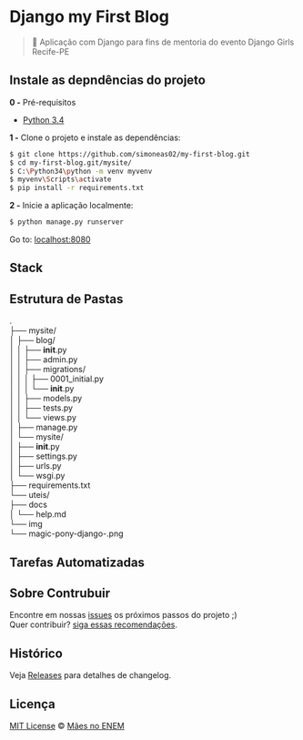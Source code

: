 # Django my First Blog

> :unicorn: Aplicação com Django para fins de mentoria do evento Django Girls Recife-PE

## Instale as depndências do projeto

**0 -** Pré-requisitos

- [Python 3.4](https://www.python.org/downloads/)

**1 -** Clone o projeto e instale as dependências:

```sh
$ git clone https://github.com/simoneas02/my-first-blog.git
$ cd my-first-blog.git/mysite/
$ C:\Python34\python -m venv myvenv
$ myvenv\Scripts\activate
$ pip install -r requirements.txt
```

**2 -** Inicie a aplicação localmente:

```sh
$ python manage.py runserver
```

Go to: [localhost:8080](http://127.0.0.1:8000/)

## Stack


## Estrutura de Pastas

.  
├──   mysite/  
│    ├──   blog/  
│    │    ├──  __init__.py  
│    │    ├──   admin.py  
│    │    ├──  migrations/  
│    │    │    ├──  0001_initial.py  
│    │    │    └──  __init__.py  
│    │    ├──  models.py  
│    │    ├──  tests.py  
│    │    └──  views.py  
│    ├──  manage.py  
│    └──  mysite/  
│       ├──  __init__.py  
│       ├──  settings.py  
│       ├──  urls.py  
│       └──  wsgi.py  
├──  requirements.txt  
└──  uteis/  
     ├──  docs  
     │    └── help.md  
     └──  img  
          └── magic-pony-django-.png  


## Tarefas Automatizadas


## Sobre Contrubuir

Encontre em nossas [issues](https://github.comsimoneas02/my-first-blog.git/issues/) os próximos passos do projeto ;)  
Quer contribuir? [siga essas recomendações](https://https://github.comsimoneas02/my-first-blog.git/issues/blob/master/CONTRIBUTING.md).

## Histórico

Veja [Releases](https://github.comsimoneas02/my-first-blog.git/releases) para detalhes de changelog.

## Licença

[MIT License](https://github.comsimoneas02/my-first-blog.git/blob/master/license.md) © [Mães no ENEM](https://simoneas02.github.io/)
